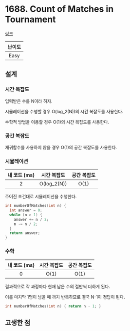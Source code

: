 # 1688. Count of Matches in Tournament

[링크](https://leetcode.com/problems/count-of-matches-in-tournament/)

| 난이도 |
| :----: |
|  Easy  |

## 설계

### 시간 복잡도

입력받은 수를 N이라 하자.

시뮬레이션을 수행할 경우 O(log_2(N))의 시간 복잡도를 사용한다.

수학적 방법을 이용할 경우 O(1)의 시간 복잡도를 사용한다.

### 공간 복잡도

재귀함수를 사용하지 않을 경우 O(1)의 공간 복잡도를 사용한다.

### 시뮬레이션

| 내 코드 (ms) | 시간 복잡도 | 공간 복잡도 |
| :----------: | :---------: | :---------: |
|      2       | O(log_2(N)) |    O(1)     |

주어진 조건대로 시뮬레이션을 수행한다.

```cpp
int numberOfMatches(int n) {
  int answer = 0;
  while (n > 1) {
    answer += n / 2;
    n -= n / 2;
  }
  return answer;
}
```

### 수학

| 내 코드 (ms) | 시간 복잡도 | 공간 복잡도 |
| :----------: | :---------: | :---------: |
|      0       |    O(1)     |    O(1)     |

결과적으로 각 과정마다 현재 남은 수의 절반씩 더하게 된다.

이를 마지막 1명이 남을 때 까지 반복하므로 결국 N-1이 정답이 된다.

```cpp
int numberOfMatches(int n) { return n - 1; }
```

## 고생한 점
